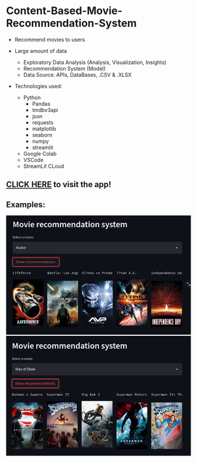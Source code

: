 # Content-Based-Movie-Recommendation-System

* Recommend movies to users
* Large amount of data
  * Exploratory Data Analysis (Analysis, Visualization, Insights)
  * Recommendation System (Model)
  * Data Source: APIs, DataBases, .CSV & .XLSX

* Technologies used:
  * Python
    * Pandas
    * tmdbv3api 
    * json
    * requests
    * matplotlib
    * seaborn
    * numpy
    * streamlit
  * Google Colab 
  * VSCode
  * StreamLit CLoud
  
## **[CLICK HERE](https://share.streamlit.io/lschimidtc/nfl-receiver-dashboard/main/index.py) to visit the app!**

## Examples:
![alt text](https://github.com/lschimidtc/Movie-Recommendation-System/blob/main/src/ajb.png)
![alt text](https://github.com/lschimidtc/Movie-Recommendation-System/blob/main/src/ajb2.png)
